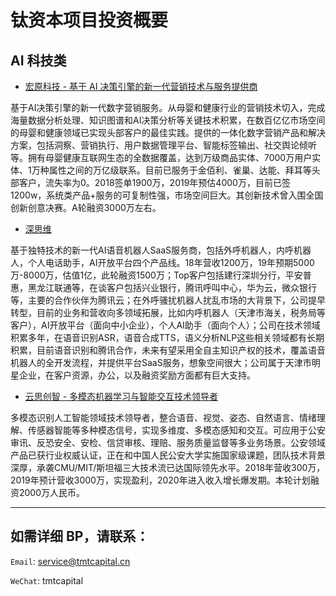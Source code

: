 # 钛资本项目投资概要

## AI 科技类

- [宏原科技 - 基于 AI 决策引擎的新一代营销技术与服务提供商](./MarcPoint.md)

基于AI决策引擎的新一代数字营销服务。从母婴和健康行业的营销技术切入，完成海量数据分析处理、知识图谱和AI决策分析等关键技术积累，在数百亿亿市场空间的母婴和健康领域已实现头部客户的最佳实践。提供的一体化数字营销产品和解决方案，包括洞察、营销执行、用户数据管理平台、智能标签输出、社交舆论倾听等。拥有母婴健康互联网生态的全数据覆盖，达到万级商品实体、7000万用户实体、1万种属性之间的万亿级联系。目前已服务于金佰利、雀巢、达能、拜耳等头部客户，流失率为0。2018签单1900万，2019年预估4000万，目前已签1200w，系统类产品+服务的可复制性强，市场空间巨大。其创新技术曾入围全国创新创意决赛。A轮融资3000万左右。

- [深思维](./Aicyber.md)

基于独特技术的新一代AI语音机器人SaaS服务商，包括外呼机器人，内呼机器人，个人电话助手，AI开放平台四个产品线。18年营收1200万，19年预期5000万-8000万，估值1亿，此轮融资1500万；Top客户包括建行深圳分行，平安普惠，黑龙江联通等，在谈客户包括兴业银行，腾讯呼叫中心，华为云，微众银行等，主要的合作伙伴为腾讯云；在外呼骚扰机器人扰乱市场的大背景下，公司提早转型，目前的业务和营收向多领域拓展，比如内呼机器人（天津市海关，税务局等客户），AI开放平台（面向中小企业），个人AI助手（面向个人）；公司在技术领域积累多年，在语音识别ASR，语音合成TTS，语义分析NLP这些相关领域都有长期积累，目前语音识别和腾讯合作，未来有望采用全自主知识产权的技术，覆盖语音机器人的全开发流程，并提供平台SaaS服务，想象空间很大；公司属于天津市明星企业，在客户资源，办公，以及融资奖励方面都有巨大支持。

- [云思创智 - 多模态机器学习与智能交互技术领导者](./xinktech.md)

多模态识别人工智能领域技术领导者，整合语音、视觉、姿态、自然语言、情绪理解、传感器智能等多种模态信号，实现多维度、多模态感知和交互。可应用于公安审讯、反恐安全、安检、信贷审核、理赔、服务质量监督等多业务场景。公安领域产品已获行业权威认证，正在和中国人民公安大学实施国家级课题，团队技术背景深厚，承袭CMU/MIT/斯坦福三大技术流已达国际领先水平。2018年营收300万，2019年预计营收3000万，实现盈利，2020年进入收入增长爆发期。本轮计划融资2000万人民币。

---

## 如需详细 BP，请联系：

`Email`: service@tmtcapital.cn

`WeChat`: tmtcapital
